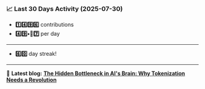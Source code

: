 <!--START_STATS-->
### 📈 Last 30 Days Activity (2025-07-30)  
- **1️⃣4️⃣9️⃣6️⃣** contributions  
- **4️⃣9️⃣•🎱7️⃣** per day
---
- **6️⃣0️⃣** day streak!
---
📝 **Latest blog:** [**The Hidden Bottleneck in AI's Brain: Why Tokenization Needs a Revolution**](https://andriak.com/blog/tokenization-revolution)
<!--END_STATS-->
